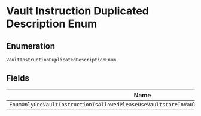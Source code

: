 
# Vault Instruction Duplicated Description Enum

## Enumeration

`VaultInstructionDuplicatedDescriptionEnum`

## Fields

| Name |
|  --- |
| `EnumOnlyOneVaultInstructionIsAllowedPleaseUseVaultstoreInVaultToProvideVaultInstruction` |

